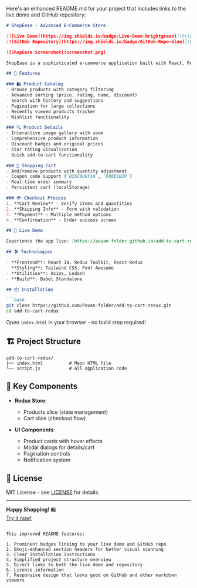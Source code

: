 Here's an enhanced README.md for your project that includes links to the live demo and GitHub repository:

```markdown
# ShopEase - Advanced E-Commerce Store

[![Live Demo](https://img.shields.io/badge/Live-Demo-brightgreen)](https://pavan-folder.github.io/add-to-cart-redux/)
[![GitHub Repository](https://img.shields.io/badge/GitHub-Repo-blue)](https://github.com/Pavan-folder/add-to-cart-redux.git)

![ShopEase Screenshot](screenshot.png)

ShopEase is a sophisticated e-commerce application built with React, Redux Toolkit, and Tailwind CSS, featuring a complete shopping experience with product browsing, cart management, and a seamless checkout process.

## 🌟 Features

### 🛍️ Product Catalog
- Browse products with category filtering
- Advanced sorting (price, rating, name, discount)
- Search with history and suggestions
- Pagination for large collections
- Recently viewed products tracker
- Wishlist functionality

### 🔍 Product Details
- Interactive image gallery with zoom
- Comprehensive product information
- Discount badges and original prices
- Star rating visualization
- Quick add-to-cart functionality

### 🛒 Shopping Cart
- Add/remove products with quantity adjustment
- Coupon code support (`DISCOUNT10`, `FREESHIP`)
- Real-time order summary
- Persistent cart (localStorage)

### 💳 Checkout Process
1. **Cart Review** - Verify items and quantities
2. **Shipping Info** - Form with validation
3. **Payment** - Multiple method options
4. **Confirmation** - Order success screen

## 🚀 Live Demo

Experience the app live: [https://pavan-folder.github.io/add-to-cart-redux/](https://pavan-folder.github.io/add-to-cart-redux/)

## 🛠️ Technologies

- **Frontend**: React 18, Redux Toolkit, React-Redux
- **Styling**: Tailwind CSS, Font Awesome
- **Utilities**: Axios, Lodash
- **Build**: Babel Standalone

## 📦 Installation

```bash
git clone https://github.com/Pavan-folder/add-to-cart-redux.git
cd add-to-cart-redux
```

Open `index.html` in your browser - no build step required!

## 🏗️ Project Structure

```
add-to-cart-redux/
├── index.html          # Main HTML file
└── script.js           # All application code
```

## 🔧 Key Components

- **Redux Store**:
  - Products slice (state management)
  - Cart slice (checkout flow)

- **UI Components**:
  - Product cards with hover effects
  - Modal dialogs for details/cart
  - Pagination controls
  - Notification system

## 📜 License

MIT License - see [LICENSE](LICENSE) for details.

---

**Happy Shopping!** 🛍️  
[Try it now!](https://pavan-folder.github.io/add-to-cart-redux/)
```

This improved README features:

1. Prominent badges linking to your live demo and GitHub repo
2. Emoji-enhanced section headers for better visual scanning
3. Clear installation instructions
4. Simplified project structure overview
5. Direct links to both the live demo and repository
6. License information
7. Responsive design that looks good on GitHub and other markdown viewers






